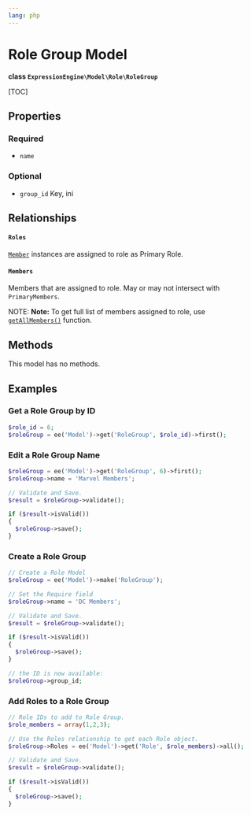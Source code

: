 ```yaml
---
lang: php
---
```


<!--
    This source file is part of the open source project
    ExpressionEngine User Guide (https://github.com/ExpressionEngine/ExpressionEngine-User-Guide)

    @link      https://expressionengine.com/
    @copyright Copyright (c) 2003-2021, Packet Tide, LLC (https://packettide.com)
    @license   https://expressionengine.com/license Licensed under Apache License, Version 2.0
-->

# Role Group Model

**class `ExpressionEngine\Model\Role\RoleGroup`**

[TOC]

## Properties

### Required

- `name`

### Optional

- `group_id` Key, ini

## Relationships

#### `Roles`

[`Member`](development/models/member.md) instances are assigned to role as Primary Role.

#### `Members`

Members that are assigned to role. May or may not intersect with `PrimaryMembers`.

NOTE: **Note:** To get full list of members assigned to role, use [`getAllMembers()`](development/models/role.md#getallmembers) function.

## Methods

This model has no methods.

## Examples

### Get a Role Group by ID

```php
$role_id = 6;
$roleGroup = ee('Model')->get('RoleGroup', $role_id)->first();
```

### Edit a Role Group Name

```php
$roleGroup = ee('Model')->get('RoleGroup', 6)->first();
$roleGroup->name = 'Marvel Members';

// Validate and Save.
$result = $roleGroup->validate();

if ($result->isValid())
{
  $roleGroup->save();
}
```

### Create a Role Group

```php
// Create a Role Model
$roleGroup = ee('Model')->make('RoleGroup');

// Set the Require field
$roleGroup->name = 'DC Members';

// Validate and Save.
$result = $roleGroup->validate();

if ($result->isValid())
{
  $roleGroup->save();
}

// the ID is now available:
$roleGroup->group_id;
```

### Add Roles to a Role Group

```php
// Role IDs to add to Role Group.
$role_members = array(1,2,3);

// Use the Roles relationship to get each Role object.
$roleGroup->Roles = ee('Model')->get('Role', $role_members)->all();

// Validate and Save.
$result = $roleGroup->validate();

if ($result->isValid())
{
  $roleGroup->save();
}
```
